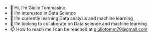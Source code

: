 - 👋 Hi, I’m Giulio Tommasino
- 👀 I’m interested in Data Science
- 🌱 I’m currently learning Data analysis and machine learning
- 💞️ I’m looking to collaborate on Data science and machine learning
- 📫 How to reach me I can be reached at giuliotomm79@gmail.com


<!---
giuliotom/giuliotom is a ✨ special ✨ repository because its `README.md` (this file) appears on your GitHub profile.
You can click the Preview link to take a look at your changes.
--->
